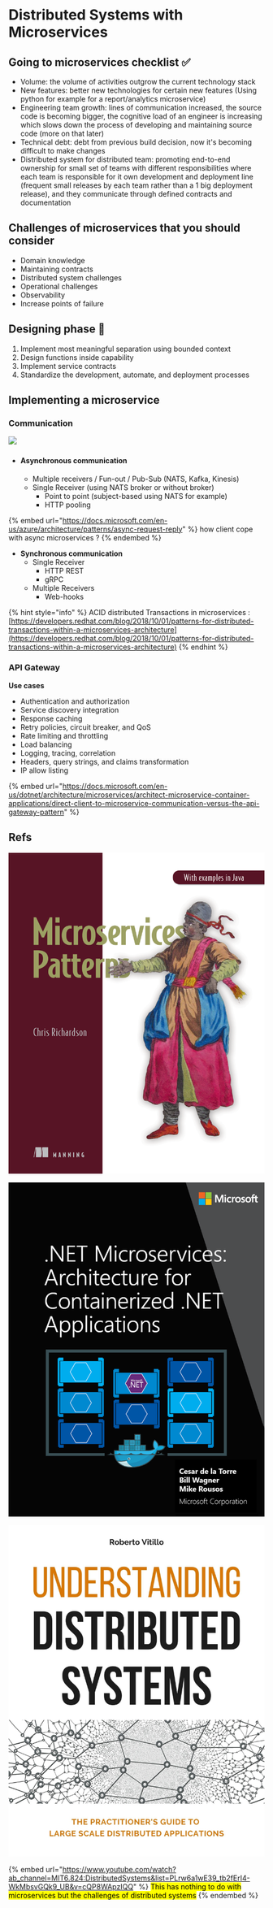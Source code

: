 # Distributed Systems with Microservices

## Going to microservices checklist ✅

* Volume: the volume of activities outgrow the current technology stack
* New features: better new technologies for certain new features (Using python for example for a report/analytics microservice)
* Engineering team growth: lines of communication increased, the source code is becoming bigger, the cognitive load of an engineer is increasing which slows down the process of developing and maintaining source code (more on that later)
* Technical debt: debt from previous build decision, now it's becoming difficult to make changes
* Distributed system for distributed team: promoting end-to-end ownership for small set of teams with different responsibilities where each team is responsible for it own development and deployment line (frequent small releases by each team rather than a 1 big deployment release), and they communicate through defined contracts and documentation

## Challenges of microservices that you should consider

* Domain knowledge
* Maintaining contracts
* Distributed system challenges
* Operational challenges
* Observability
* Increase points of failure

## Designing phase 🎨

1. Implement most meaningful separation using bounded context
2. Design functions inside capability
3. Implement service contracts
4. Standardize the development, automate, and deployment processes

## Implementing a microservice

### Communication

![](https://imgr.whimsical.com/object/5pAjAUiuq1VcHUvTJ7tswS)

* #### Asynchronous communication
  * Multiple receivers / Fun-out / Pub-Sub (NATS, Kafka, Kinesis)
  * Single Receiver (using NATS broker or without broker)
    * Point to point (subject-based using NATS for example)
    * HTTP pooling

{% embed url="https://docs.microsoft.com/en-us/azure/architecture/patterns/async-request-reply" %}
how client cope with async microservices ?&#x20;
{% endembed %}

* **Synchronous communication**
  * Single Receiver &#x20;
    * HTTP REST
    * gRPC
  * Multiple Receivers
    * Web-hooks

{% hint style="info" %}
ACID distributed Transactions in microservices : [https://developers.redhat.com/blog/2018/10/01/patterns-for-distributed-transactions-within-a-microservices-architecture](https://developers.redhat.com/blog/2018/10/01/patterns-for-distributed-transactions-within-a-microservices-architecture)
{% endhint %}



### API Gateway

**Use cases**&#x20;

* Authentication and authorization
* Service discovery integration
* Response caching
* Retry policies, circuit breaker, and QoS
* Rate limiting and throttling
* Load balancing
* Logging, tracing, correlation
* Headers, query strings, and claims transformation
* IP allow listing

{% embed url="https://docs.microsoft.com/en-us/dotnet/architecture/microservices/architect-microservice-container-applications/direct-client-to-microservice-communication-versus-the-api-gateway-pattern" %}



## Refs

![](<../../.gitbook/assets/image (12).png>)

![](<../../.gitbook/assets/image (1) (1).png>)

![](<../../.gitbook/assets/image (5).png>)

{% embed url="https://www.youtube.com/watch?ab_channel=MIT6.824:DistributedSystems&list=PLrw6a1wE39_tb2fErI4-WkMbsvGQk9_UB&v=cQP8WApzIQQ" %}
<mark style="background-color:yellow;">This has nothing to do with microservices but the challenges of distributed systems</mark>
{% endembed %}
